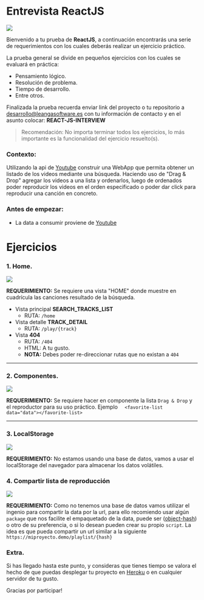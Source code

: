 
# Entrevista ReactJS

![](https://interacso.com/blog/wp-content/uploads/2019/05/React-post-interacso.png)

Bienvenido a tu prueba de __ReactJS__, a continuación encontrarás una serie de requerimientos con los cuales deberás realizar un ejercicio práctico.

La prueba general se divide en pequeños ejercicios con los cuales se evaluará en práctica:
- Pensamiento lógico.
- Resolución de problema.
- Tiempo de desarrollo.
- Entre otros.


Finalizada la prueba recuerda enviar link del proyecto o tu repositorio a [desarrollo@leangasoftware.es](mailto:desarrollo@leangasoftware.es) con tu información de contacto y en el asunto colocar: 
__REACT-JS-INTERVIEW__


> Recomendación: No importa terminar todos los ejercicios, lo más importante es la funcionalidad del ejercicio resuelto(s).

### Contexto:
Utilizando la api de [Youtube](https://developers.google.com/youtube/v3/docs/videos/list?hl=es)  construir una WebApp que permita obtener un listado de los videos mediante una búsqueda. Haciendo uso de "Drag & Drop" agregar los videos a una lista y ordenarlos, luego de ordenados poder reproducir los videos en el orden especificado o poder dar click para reproducir una canción en concreto.

### Antes de empezar:
- La data a consumir proviene de [Youtube](https://developers.google.com/youtube/v3/docs/videos/list?hl=es)

# Ejercicios

### 1. Home.
![](https://i.imgur.com/8Ezeakj.png)

__REQUERIMIENTO:__
Se requiere una vista "HOME" donde muestre en cuadrícula las canciones resultado de la búsqueda.

- Vista principal  __SEARCH_TRACKS_LIST__ 
	- RUTA: `/home` 
- Vista detalle __TRACK_DETAIL__
	- RUTA: `/play/{track}`
- Vista __404__
	- RUTA: `/404`
	- HTML: A tu gusto.
	- __NOTA:__ Debes poder re-direccionar rutas que no existan a `404`

___
### 2. Componentes.
![](https://i.imgur.com/9ICQnNu.png)

__REQUERIMIENTO:__
Se requiere hacer en componente la lista `Drag & Drop` y el reproductor para su uso práctico.
Ejemplo `  <favorite-list data="data"></favorite-list>`
___

### 3. LocalStorage
![](https://i.imgur.com/gwkZnxI.png)

__REQUERIMIENTO:__
No estamos usando una base de datos, vamos a usar el localStorage del navegador para almacenar los datos volátiles.

### 4. Compartir lista de reproducción

![](https://i.imgur.com/mga4cHi.png)

__REQUERIMIENTO:__
Como no tenemos una base de datos vamos utilizar el ingenio para compartir la data por la url, para ello recomiendo usar algún `package` que nos facilite el empaquetado de la data, puede ser ([object-hash](https://www.npmjs.com/package/object-hash)) o otro de su preferencia, o si lo desean pueden crear su propio `script`. La idea es que pueda compartir un url similar a la siguiente
`https://miproyecto.demo/playlist/{hash}` 

### Extra.
Si has llegado hasta este punto, y consideras que tienes tiempo se valora el hecho de que puedas desplegar tu proyecto en [Heroku](https://www.heroku.com/) o en cualquier servidor de tu gusto.

Gracias por participar!
